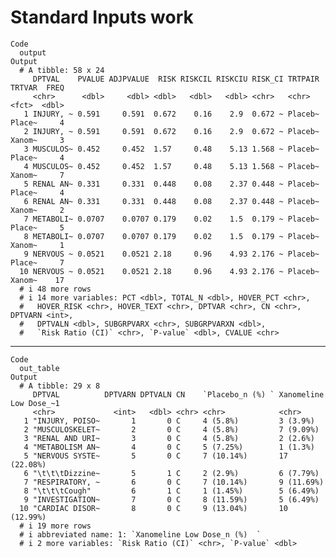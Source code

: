 # Standard Inputs work

    Code
      output
    Output
      # A tibble: 58 x 24
         DPTVAL    PVALUE ADJPVALUE  RISK RISKCIL RISKCIU RISK_CI TRTPAIR TRTVAR  FREQ
         <chr>      <dbl>     <dbl> <dbl>   <dbl>   <dbl> <chr>   <chr>   <fct>  <dbl>
       1 INJURY, ~ 0.591     0.591  0.672    0.16    2.9  0.672 ~ Placeb~ Place~     4
       2 INJURY, ~ 0.591     0.591  0.672    0.16    2.9  0.672 ~ Placeb~ Xanom~     3
       3 MUSCULOS~ 0.452     0.452  1.57     0.48    5.13 1.568 ~ Placeb~ Place~     4
       4 MUSCULOS~ 0.452     0.452  1.57     0.48    5.13 1.568 ~ Placeb~ Xanom~     7
       5 RENAL AN~ 0.331     0.331  0.448    0.08    2.37 0.448 ~ Placeb~ Place~     4
       6 RENAL AN~ 0.331     0.331  0.448    0.08    2.37 0.448 ~ Placeb~ Xanom~     2
       7 METABOLI~ 0.0707    0.0707 0.179    0.02    1.5  0.179 ~ Placeb~ Place~     5
       8 METABOLI~ 0.0707    0.0707 0.179    0.02    1.5  0.179 ~ Placeb~ Xanom~     1
       9 NERVOUS ~ 0.0521    0.0521 2.18     0.96    4.93 2.176 ~ Placeb~ Place~     7
      10 NERVOUS ~ 0.0521    0.0521 2.18     0.96    4.93 2.176 ~ Placeb~ Xanom~    17
      # i 48 more rows
      # i 14 more variables: PCT <dbl>, TOTAL_N <dbl>, HOVER_PCT <chr>,
      #   HOVER_RISK <chr>, HOVER_TEXT <chr>, DPTVAR <chr>, CN <chr>, DPTVARN <int>,
      #   DPTVALN <dbl>, SUBGRPVARX <chr>, SUBGRPVARXN <dbl>,
      #   `Risk Ratio (CI)` <chr>, `P-value` <dbl>, CVALUE <chr>

---

    Code
      out_table
    Output
      # A tibble: 29 x 8
         DPTVAL          DPTVARN DPTVALN CN    `Placebo_n (%) ` Xanomeline Low Dose_~1
         <chr>             <int>   <dbl> <chr> <chr>            <chr>                 
       1 "INJURY, POISO~       1       0 C     4 (5.8%)         3 (3.9%)              
       2 "MUSCULOSKELET~       2       0 C     4 (5.8%)         7 (9.09%)             
       3 "RENAL AND URI~       3       0 C     4 (5.8%)         2 (2.6%)              
       4 "METABOLISM AN~       4       0 C     5 (7.25%)        1 (1.3%)              
       5 "NERVOUS SYSTE~       5       0 C     7 (10.14%)       17 (22.08%)           
       6 "\t\t\tDizzine~       5       1 C     2 (2.9%)         6 (7.79%)             
       7 "RESPIRATORY, ~       6       0 C     7 (10.14%)       9 (11.69%)            
       8 "\t\t\tCough"         6       1 C     1 (1.45%)        5 (6.49%)             
       9 "INVESTIGATION~       7       0 C     8 (11.59%)       5 (6.49%)             
      10 "CARDIAC DISOR~       8       0 C     9 (13.04%)       10 (12.99%)           
      # i 19 more rows
      # i abbreviated name: 1: `Xanomeline Low Dose_n (%)  `
      # i 2 more variables: `Risk Ratio (CI)` <chr>, `P-value` <dbl>

